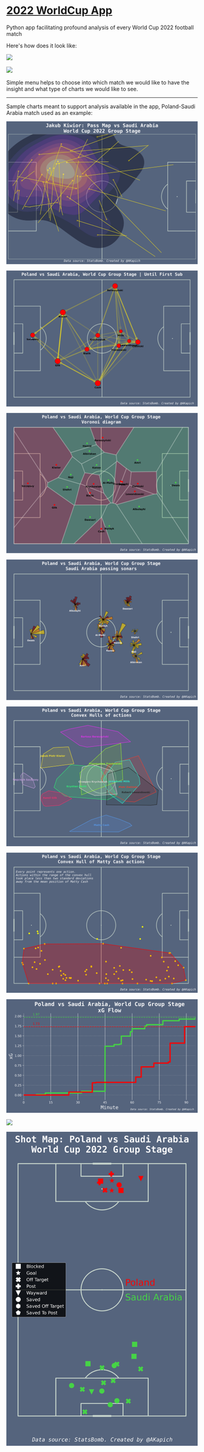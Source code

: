 # [2022 WorldCup App](https://worldcup2022-alekskapich.streamlit.app/)
Python app facilitating profound analysis of every World Cup 2022 football match

Here's how does it look like: 

![](https://github.com/AKapich/WorldCup_App/blob/main/images/screen.png)

![](https://github.com/AKapich/WorldCup_App/blob/main/images/screen2.png)

Simple menu helps to choose into which match we would like to have the insight and what type of charts we would like to see.

---

Sample charts meant to support analysis available in the app, Poland-Saudi Arabia match used as an example:

![](https://github.com/AKapich/WorldCup_App/blob/main/images/kiwior_passmap.png)

![](https://github.com/AKapich/WorldCup_App/blob/main/images/pass_network.png)

![](https://github.com/AKapich/WorldCup_App/blob/main/images/voronoi.png)

![](https://github.com/AKapich/WorldCup_App/blob/main/images/passing_sonars.png)

![](https://github.com/AKapich/WorldCup_App/blob/main/images/convexHull.png)

![](https://github.com/AKapich/WorldCup_App/blob/main/images/cash_convexHull.png)

![](https://github.com/AKapich/WorldCup_App/blob/main/images/xG_flow.png)

![](https://github.com/AKapich/WorldCup_App/blob/main/images/prog_passes_krychowiak.png)

![](https://github.com/AKapich/WorldCup_App/blob/main/images/shotmap.png)
